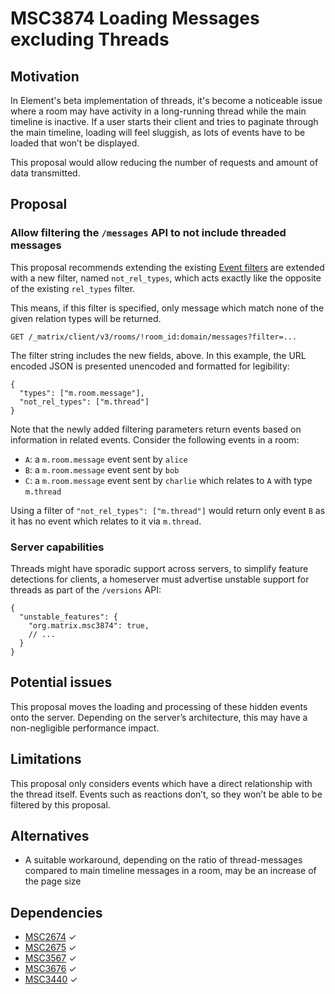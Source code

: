 # MSC3874 Loading Messages excluding Threads

## Motivation

In Element's beta implementation of threads, it's become a noticeable issue where a room may have activity in a 
long-running thread while the main timeline is inactive. If a user starts their client and tries to paginate through the 
main timeline, loading will feel sluggish, as lots of events have to be loaded that won’t be displayed.

This proposal would allow reducing the number of requests and amount of data transmitted. 

## Proposal

### Allow filtering the `/messages` API to not include threaded messages

This proposal recommends extending the existing [Event filters] are extended with a new filter, named
`not_rel_types`, which acts exactly like the opposite of the existing `rel_types` filter.

This means, if this filter is specified, only message which match none of the given relation types will be returned.

```
GET /_matrix/client/v3/rooms/!room_id:domain/messages?filter=...
```

The filter string includes the new fields, above. In this example, the URL encoded JSON is presented unencoded and
formatted for legibility:

```jsonc
{
  "types": ["m.room.message"],
  "not_rel_types": ["m.thread"]
}
```

Note that the newly added filtering parameters return events based on information in related events. Consider the
following events in a room:

* `A`: a `m.room.message` event sent by `alice`
* `B`: a `m.room.message` event sent by `bob`
* `C`: a `m.room.message` event sent by `charlie` which relates to `A` with type `m.thread`

Using a filter of `"not_rel_types": ["m.thread"]` would return only event `B` as it has no event which
relates to it via `m.thread`.

### Server capabilities

Threads might have sporadic support across servers, to simplify feature detections for clients, a homeserver must
advertise unstable support for threads as part of the `/versions` API:

```jsonc
{
  "unstable_features": {
    "org.matrix.msc3874": true,
    // ...
  }
}
```

## Potential issues

This proposal moves the loading and processing of these hidden events onto the server. Depending on the server’s
architecture, this may have a non-negligible performance impact. 

## Limitations

This proposal only considers events which have a direct relationship with the thread itself. Events such as reactions
don’t, so they won’t be able to be filtered by this proposal.

## Alternatives

- A suitable workaround, depending on the ratio of thread-messages compared to main timeline messages in a room, may be 
  an increase of the page size

## Dependencies

- [MSC2674](https://github.com/matrix-org/matrix-doc/pull/2674) ✓
- [MSC2675](https://github.com/matrix-org/matrix-doc/pull/2675) ✓
- [MSC3567](https://github.com/matrix-org/matrix-doc/pull/3567) ✓
- [MSC3676](https://github.com/matrix-org/matrix-doc/pull/3676) ✓
- [MSC3440](https://github.com/matrix-org/matrix-doc/pull/3440) ✓

<!-- inline links -->
[Event filters]: https://spec.matrix.org/v1.2/client-server-api/#filtering
